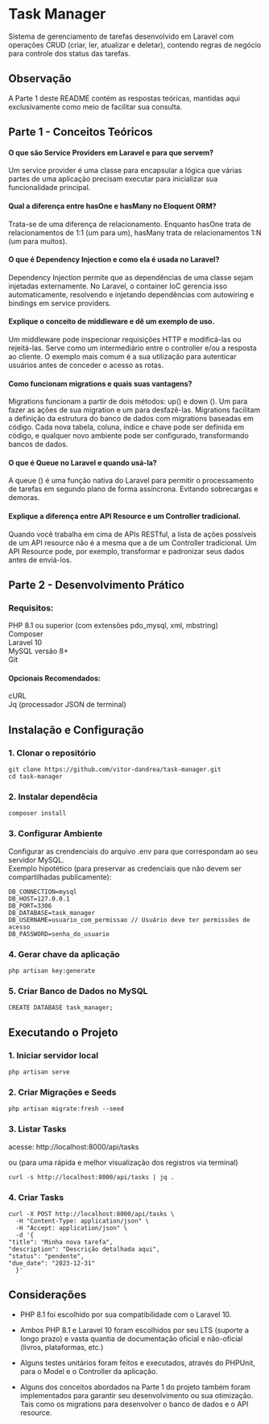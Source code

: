 # Task Manager

Sistema de gerenciamento de tarefas desenvolvido em Laravel com operações CRUD (criar, ler, atualizar e deletar), contendo regras de negócio para controle dos status das tarefas.

## Observação
  
A Parte 1 deste README contém as respostas teóricas, mantidas aqui exclusivamente como meio de facilitar sua consulta.

## Parte 1 - Conceitos Teóricos

#### O que são Service Providers em Laravel e para que servem?

Um service provider é uma classe para encapsular a lógica que várias partes de uma aplicação precisam executar para inicializar sua funcionalidade principal.

#### Qual a diferença entre hasOne e hasMany no Eloquent ORM?

Trata-se de uma diferença de relacionamento. Enquanto hasOne trata de relacionamentos de 1:1 (um para um), hasMany trata de relacionamentos 1:N (um para muitos).

#### O que é Dependency Injection e como ela é usada no Laravel?

Dependency Injection permite que as dependências de uma classe sejam injetadas externamente. No Laravel, o container IoC gerencia isso automaticamente, resolvendo e injetando dependências com autowiring e bindings em service providers.

#### Explique o conceito de middleware e dê um exemplo de uso.

Um middleware pode inspecionar requisições HTTP e modificá-las ou rejeitá-las. Serve como um intermediário entre o controller e/ou a resposta ao cliente. O exemplo mais comum é a sua utilização para autenticar usuários antes de conceder o acesso as rotas.

#### Como funcionam migrations e quais suas vantagens?

 Migrations funcionam a partir de dois métodos: up() e down (). Um para fazer as ações de sua migration e um para desfazê-las. Migrations facilitam a definição da estrutura do banco de dados com migrations baseadas em código. Cada nova tabela, coluna, índice e chave pode ser definida em código, e qualquer novo ambiente pode ser configurado, transformando bancos de dados.

#### O que é Queue no Laravel e quando usá-la?

A queue () é uma função nativa do Laravel para permitir o processamento de tarefas em segundo plano de forma assíncrona. Evitando sobrecargas e demoras.

#### Explique a diferença entre API Resource e um Controller tradicional.

Quando você trabalha em cima de APIs RESTful, a lista de ações possíveis de um API resource não é a mesma que a de um Controller tradicional. Um API Resource pode, por exemplo, transformar e padronizar seus dados antes de enviá-los.


## Parte 2 - Desenvolvimento Prático

### Requisitos:

PHP 8.1 ou superior (com extensões pdo_mysql, xml, mbstring)  
Composer  
Laravel 10  
MySQL versão 8+  
Git  
#### Opcionais Recomendados:
cURL  
Jq (processador JSON de terminal)  


## Instalação e Configuração

### 1. Clonar o repositório

    git clone https://github.com/vitor-dandrea/task-manager.git
    cd task-manager

### 2. Instalar dependêcia

    composer install

### 3. Configurar Ambiente

Configurar as crendenciais do arquivo .env para que correspondam ao seu servidor MySQL.  
Exemplo hipotético (para preservar as credenciais que não devem ser compartilhadas publicamente):

    DB_CONNECTION=mysql
    DB_HOST=127.0.0.1
    DB_PORT=3306
    DB_DATABASE=task_manager
    DB_USERNAME=usuario_com_permissao // Usuário deve ter permissões de acesso
    DB_PASSWORD=senha_do_usuario

    

### 4. Gerar chave da aplicação

    php artisan key:generate

### 5. Criar Banco de Dados no MySQL
    
    CREATE DATABASE task_manager;

## Executando o Projeto

### 1. Iniciar servidor local
    
    php artisan serve

### 2. Criar Migrações e Seeds

    php artisan migrate:fresh --seed

### 3. Listar Tasks

acesse: http://localhost:8000/api/tasks

ou (para uma rápida e melhor visualização dos registros via terminal)

    curl -s http://localhost:8000/api/tasks | jq .

### 4. Criar Tasks

    curl -X POST http://localhost:8000/api/tasks \
      -H "Content-Type: application/json" \
      -H "Accept: application/json" \
      -d '{
    "title": "Minha nova tarefa",
    "description": "Descrição detalhada aqui",
    "status": "pendente",
    "due_date": "2023-12-31"
      }'

## Considerações

- PHP 8.1 foi escolhido por sua compatibilidade com o Laravel 10.
    
- Ambos PHP 8.1 e Laravel 10 foram escolhidos por seu LTS (suporte a longo prazo) e vasta quantia de documentação oficial e não-oficial (livros, plataformas, etc.)

- Alguns testes unitários foram feitos e executados, através do PHPUnit, para o Model e o Controller da aplicação. 

- Alguns dos conceitos abordados na Parte 1 do projeto também foram implementados para garantir seu desenvolvimento ou sua otimização. Tais como os migrations para desenvolver o banco de dados e o API resource.
